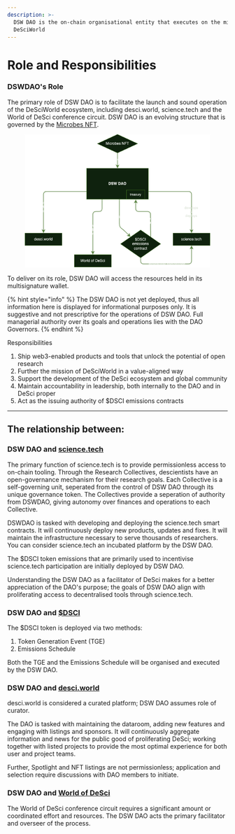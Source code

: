 ```yaml
---
description: >-
  DSW DAO is the on-chain organisational entity that executes on the mission of
  DeSciWorld
---
```


# Role and Responsibilities

### DSWDAO's Role

The primary role of DSW DAO is to facilitate the launch and sound operation of the DeSciWorld ecosystem, including desci.world, science.tech and the World of DeSci conference circuit. DSW DAO is an evolving structure that is governed by the [Microbes NFT](governing-dsw-dao/).&#x20;

<figure><img src="../.gitbook/assets/OrgStructure.drawio.png" alt=""><figcaption></figcaption></figure>

To deliver on its role, DSW DAO will access the resources held in its multisignature wallet.

{% hint style="info" %}
The DSW DAO is not yet deployed, thus all information here is displayed for informational purposes only. It is suggestive and not prescriptive for the operations of DSW DAO. Full managerial authority over its goals and operations lies with the DAO Governors.
{% endhint %}

Responsibilities

1. Ship web3-enabled products and tools that unlock the potential of open research
2. Further the mission of DeSciWorld in a value-aligned way
3. Support the development of the DeSci ecosystem and global community
4. Maintain accountability in leadership, both internally to the DAO and in DeSci proper
5. Act as the issuing authority of $DSCI emissions contracts

***

## The relationship between:&#x20;

### DSW DAO and [science.tech](http://science.tech)

The primary function of science.tech is to provide permissionless access to on-chain tooling. Through the Research Collectives, descientists have an open-governance mechanism for their research goals. Each Collective is a self-governing unit, seperated from the control of DSW DAO through its unique governance token. The Collectives provide a seperation of authority from DSWDAO, giving autonomy over finances and operations to each Collective.

DSWDAO is tasked with developing and deploying the science.tech smart contracts. It will continuously deploy new products, updates and fixes. It will maintain the infrastructure necessary to serve thousands of researchers. You can consider science.tech an incubated platform by the DSW DAO.&#x20;

The $DSCI token emissions that are primarily used to incentivise science.tech participation are initially deployed by DSW DAO.

Understanding the DSW DAO as a facilitator of DeSci makes for a better appreciation of the DAO's purpose; the goals of DSW DAO align with proliferating access to decentralised tools through science.tech.&#x20;

### DSW DAO and [$DSCI](usddsci-or-usdknow-token.md)

The $DSCI token is deployed via two methods:

1. Token Generation Event (TGE)
2. Emissions Schedule

Both the TGE and the Emissions Schedule will be organised and executed by the DSW DAO.&#x20;

### DSW DAO and [desci.world](../ecosystem/terminal/)

desci.world is considered a curated platform; DSW DAO assumes role of curator.

The DAO is tasked with maintaining the dataroom, adding new features and engaging with listings and sponsors. It will continuously aggregate information and news for the public good of proliferating DeSci; working together with listed projects to provide the most optimal experience for both user and project teams.

Further, Spotlight and NFT listings are not permissionless; application and selection require discussions with DAO members to initiate.&#x20;

### DSW DAO and [World of DeSci](../ecosystem/world-of-desci/)

The World of DeSci conference circuit requires a significant amount or coordinated effort and resources. The DSW DAO acts the primary facilitator and overseer of the process.
